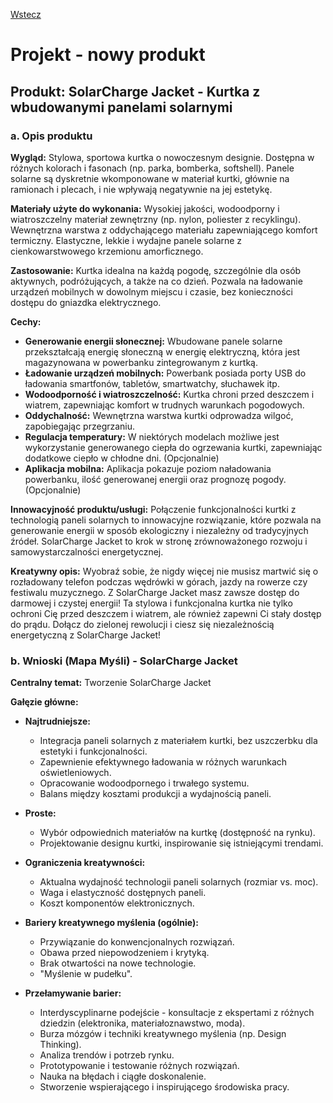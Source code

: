 [Wstecz](../podstawy-przedsiebiorczosci.md)

# Projekt - nowy produkt

## Produkt: SolarCharge Jacket - Kurtka z wbudowanymi panelami solarnymi

### a. Opis produktu

**Wygląd:** Stylowa, sportowa kurtka o nowoczesnym designie. Dostępna w różnych kolorach i fasonach (np. parka, bomberka, softshell). Panele solarne są dyskretnie wkomponowane w materiał kurtki, głównie na ramionach i plecach, i nie wpływają negatywnie na jej estetykę.

**Materiały użyte do wykonania:** Wysokiej jakości, wodoodporny i wiatroszczelny materiał zewnętrzny (np. nylon, poliester z recyklingu). Wewnętrzna warstwa z oddychającego materiału zapewniającego komfort termiczny. Elastyczne, lekkie i wydajne panele solarne z cienkowarstwowego krzemionu amorficznego.

**Zastosowanie:** Kurtka idealna na każdą pogodę, szczególnie dla osób aktywnych, podróżujących, a także na co dzień. Pozwala na ładowanie urządzeń mobilnych w dowolnym miejscu i czasie, bez konieczności dostępu do gniazdka elektrycznego.

**Cechy:**

-   **Generowanie energii słonecznej:** Wbudowane panele solarne przekształcają energię słoneczną w energię elektryczną, która jest magazynowana w powerbanku zintegrowanym z kurtką.
-   **Ładowanie urządzeń mobilnych:** Powerbank posiada porty USB do ładowania smartfonów, tabletów, smartwatchy, słuchawek itp.
-   **Wodoodporność i wiatroszczelność:** Kurtka chroni przed deszczem i wiatrem, zapewniając komfort w trudnych warunkach pogodowych.
-   **Oddychalność:** Wewnętrzna warstwa kurtki odprowadza wilgoć, zapobiegając przegrzaniu.
-   **Regulacja temperatury:** W niektórych modelach możliwe jest wykorzystanie generowanego ciepła do ogrzewania kurtki, zapewniając dodatkowe ciepło w chłodne dni. (Opcjonalnie)
-   **Aplikacja mobilna:** Aplikacja pokazuje poziom naładowania powerbanku, ilość generowanej energii oraz prognozę pogody. (Opcjonalnie)

**Innowacyjność produktu/usługi:** Połączenie funkcjonalności kurtki z technologią paneli solarnych to innowacyjne rozwiązanie, które pozwala na generowanie energii w sposób ekologiczny i niezależny od tradycyjnych źródeł. SolarCharge Jacket to krok w stronę zrównoważonego rozwoju i samowystarczalności energetycznej.

**Kreatywny opis:** Wyobraź sobie, że nigdy więcej nie musisz martwić się o rozładowany telefon podczas wędrówki w górach, jazdy na rowerze czy festiwalu muzycznego. Z SolarCharge Jacket masz zawsze dostęp do darmowej i czystej energii! Ta stylowa i funkcjonalna kurtka nie tylko ochroni Cię przed deszczem i wiatrem, ale również zapewni Ci stały dostęp do prądu. Dołącz do zielonej rewolucji i ciesz się niezależnością energetyczną z SolarCharge Jacket!

### b. Wnioski (Mapa Myśli) - SolarCharge Jacket

**Centralny temat:** Tworzenie SolarCharge Jacket

**Gałęzie główne:**

-   **Najtrudniejsze:**

    -   Integracja paneli solarnych z materiałem kurtki, bez uszczerbku dla estetyki i funkcjonalności.
    -   Zapewnienie efektywnego ładowania w różnych warunkach oświetleniowych.
    -   Opracowanie wodoodpornego i trwałego systemu.
    -   Balans między kosztami produkcji a wydajnością paneli.

-   **Proste:**

    -   Wybór odpowiednich materiałów na kurtkę (dostępność na rynku).
    -   Projektowanie designu kurtki, inspirowanie się istniejącymi trendami.

-   **Ograniczenia kreatywności:**

    -   Aktualna wydajność technologii paneli solarnych (rozmiar vs. moc).
    -   Waga i elastyczność dostępnych paneli.
    -   Koszt komponentów elektronicznych.

-   **Bariery kreatywnego myślenia (ogólnie):**

    -   Przywiązanie do konwencjonalnych rozwiązań.
    -   Obawa przed niepowodzeniem i krytyką.
    -   Brak otwartości na nowe technologie.
    -   "Myślenie w pudełku".

-   **Przełamywanie barier:**
    -   Interdyscyplinarne podejście - konsultacje z ekspertami z różnych dziedzin (elektronika, materiałoznawstwo, moda).
    -   Burza mózgów i techniki kreatywnego myślenia (np. Design Thinking).
    -   Analiza trendów i potrzeb rynku.
    -   Prototypowanie i testowanie różnych rozwiązań.
    -   Nauka na błędach i ciągłe doskonalenie.
    -   Stworzenie wspierającego i inspirującego środowiska pracy.
